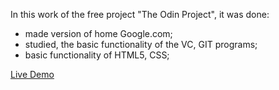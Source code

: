 In this work of the free project "The Odin Project", it was done:
- made version of home Google.com;
- studied, the basic functionality of the VC, GIT programs;
- basic functionality of HTML5, CSS; 

<a href="https://https://alexei-t1.github.io/google-homepage//" rel="nofollow">Live Demo</a>
